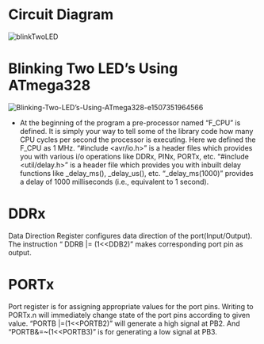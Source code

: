 # Circuit Diagram

![blinkTwoLED](https://user-images.githubusercontent.com/102514588/164626470-470e0694-a18d-4298-9090-b5024be32d81.jpg)

# Blinking Two LED’s Using ATmega328

![Blinking-Two-LED’s-Using-ATmega328-e1507351964566](https://user-images.githubusercontent.com/102514588/164627002-e43d83dd-92b7-4336-9c63-d10536e4d624.jpg)

* At the beginning of the program a pre-processor named “F_CPU” is defined. It is simply your way to tell some of the library code how many CPU cycles per second the processor is executing. Here we defined the F_CPU as 1 MHz. “#include <avr/io.h>” is a header files which provides you with various  i/o operations like DDRx, PINx, PORTx, etc. “#include <util/delay.h>” is a header file which provides you with inbuilt delay functions like _delay_ms(), _delay_us(), etc. “_delay_ms(1000)” provides a delay of 1000 milliseconds (i.e., equivalent to 1 second).
# DDRx  
Data Direction Register configures data direction of the port(Input/Output). The instruction “ DDRB |= (1<<DDB2)”  makes corresponding port pin as output.
# PORTx 
Port register is for assigning appropriate values for the port pins.
Writing to PORTx.n will immediately change state of the port pins according to given value. “PORTB |=(1<<PORTB2)” will generate a high signal at PB2. And “PORTB&=~(1<<PORTB3)” is for generating a low signal at PB3.
 	
